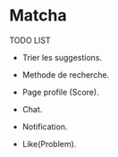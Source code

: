 # Matcha

TODO LIST

- Trier les suggestions.

- Methode de recherche.
  
- Page profile (Score).

- Chat.

- Notification.

- Like(Problem).